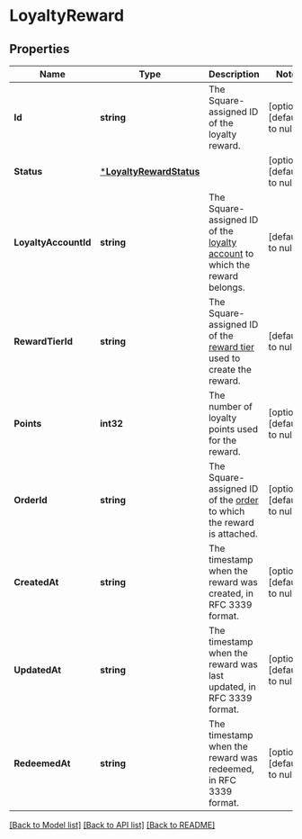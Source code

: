 # LoyaltyReward

## Properties
Name | Type | Description | Notes
------------ | ------------- | ------------- | -------------
**Id** | **string** | The Square-assigned ID of the loyalty reward. | [optional] [default to null]
**Status** | [***LoyaltyRewardStatus**](LoyaltyRewardStatus.md) |  | [optional] [default to null]
**LoyaltyAccountId** | **string** | The Square-assigned ID of the [loyalty account](#type-LoyaltyAccount) to which the reward belongs. | [default to null]
**RewardTierId** | **string** | The Square-assigned ID of the [reward tier](#type-LoyaltyProgramRewardTier) used to create the reward. | [default to null]
**Points** | **int32** | The number of loyalty points used for the reward. | [optional] [default to null]
**OrderId** | **string** | The Square-assigned ID of the [order](#type-Order) to which the reward is attached. | [optional] [default to null]
**CreatedAt** | **string** | The timestamp when the reward was created, in RFC 3339 format. | [optional] [default to null]
**UpdatedAt** | **string** | The timestamp when the reward was last updated, in RFC 3339 format. | [optional] [default to null]
**RedeemedAt** | **string** | The timestamp when the reward was redeemed, in RFC 3339 format. | [optional] [default to null]

[[Back to Model list]](../README.md#documentation-for-models) [[Back to API list]](../README.md#documentation-for-api-endpoints) [[Back to README]](../README.md)

